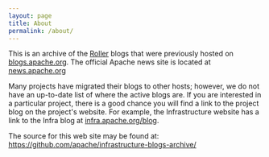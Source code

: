 ```yaml
---
layout: page
title: About
permalink: /about/
---
```


This is an archive of the [Roller](https://roller.apache.org/) blogs that were previously hosted on 
[blogs.apache.org](https://blogs.apache.org).  The official Apache news site
is located at [news.apache.org](https://news.apache.org/)

Many projects have migrated their blogs to other hosts; however, we do not have an up-to-date list of where the active blogs are. If you are interested in a particular project, there is a good chance you will find a link to the project blog on the project's website. For example, the Infrastructure website has a link to the Infra blog at <a href="https://infra.apache.org/blog/" target="_blank">infra.apache.org/blog</a>.

The source for this web site may be found at: https://github.com/apache/infrastructure-blogs-archive/
